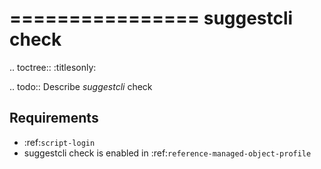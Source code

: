 

================
suggestcli check
================

.. toctree::
    :titlesonly:

.. todo::
    Describe *suggestcli* check

Requirements
------------
* :ref:`script-login`
* suggestcli check is enabled in :ref:`reference-managed-object-profile`

